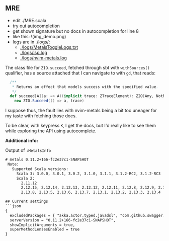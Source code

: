 ## MRE

- edit ./MRE.scala
- try out autocompletion
- get shown signature but no docs in autocompletion for line 8
- like this: !(img_demo.png)
- logs are in ./logs/:
  - [./logs/MetalsToggleLogs.txt](./logs/MetalsToggleLogs.txt)
  - [./logs/lsp.log](./logs/lsp.log)
  - [./logs/nvim-metals.log](./logs/nvim-metals.log)

The class file for `ZIO.succeed`, fetched through sbt with `withSources()` qualifier, has a source attached that I can navigate to with `gd`, that reads:

```scala
  /**
   * Returns an effect that models success with the specified value.
   */
  def succeed[A](a: => A)(implicit trace: ZTraceElement): ZIO[Any, Nothing, A] =
    new ZIO.Succeed(() => a, trace)
```

I suppose thus, the fault lies with nvim-metals being a bit too uneager for my taste with fetching those docs.

To be clear, with keypress `K`, I get the docs, but I'd really like to see them while exploring the API using autocomplete.

**Additional info:**

Output of `:MetalsInfo`
```txt
# metals 0.11.2+166-fc2e37c1-SNAPSHOT
 Note:
   Supported Scala versions:
     Scala 3: 3.0.0, 3.0.1, 3.0.2, 3.1.0, 3.1.1, 3.1.2-RC2, 3.1.2-RC3
     Scala 2:
       2.11.12
       2.12.15, 2.12.14, 2.12.13, 2.12.12, 2.12.11, 2.12.8, 2.12.9, 2.12.10
       2.13.8, 2.13.5, 2.13.6, 2.13.7, 2.13.1, 2.13.2, 2.13.3, 2.13.4

## Current settings
```json
{
  excludedPackages = { "akka.actor.typed.javadsl", "com.github.swagger.akka.javadsl" },
  serverVersion = "0.11.2+166-fc2e37c1-SNAPSHOT",
  showImplicitArguments = true,
  superMethodLensesEnabled = true
}
```


